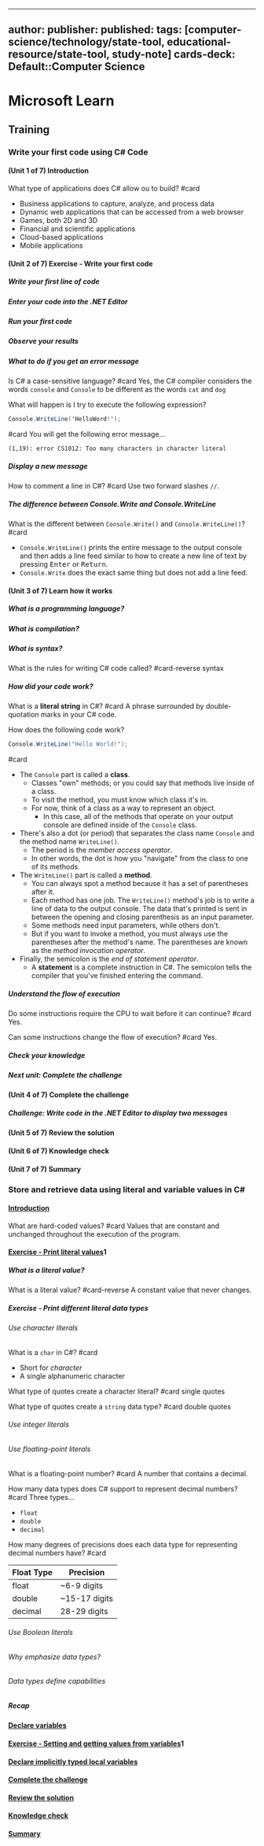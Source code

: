 
---
author: 
publisher: 
published: 
tags: [computer-science/technology/state-tool, educational-resource/state-tool, study-note] 
cards-deck: Default::Computer Science
---

# Microsoft Learn

## Training

### Write your first code using C# Code

#### (Unit 1 of 7) Introduction

What type of applications does C# allow ou to build? #card 
- Business applications to capture, analyze, and process data
- Dynamic web applications that can be accessed from a web browser
- Games, both 2D and 3D
- Financial and scientific applications
- Cloud-based applications
- Mobile applications

#### (Unit 2 of 7) Exercise - Write your first code

##### Write your first line of code

##### Enter your code into the .NET Editor

##### Run your first code

##### Observe your results

##### What to do if you get an error message

Is C# a case-sensitive language? #card 
Yes, the C# compiler considers the words `console` and `Console` to be different as the words `cat` and `dog`

What will happen is I try to execute the following expression?
```csharp
Console.WriteLine('HelloWord!');
```
#card 
You will get the following error message…
```
(1,19): error CS1012: Too many characters in character literal
```

##### Display a new message

How to comment a line in C#? #card 
Use two forward slashes `//`.

##### The difference between Console.Write and Console.WriteLine

What is the different between `Console.Write()` and `Console.WriteLine()`? #card 
- `Console.WriteLine()` prints the entire message to the output console and then adds a line feed similar to how to create a new line of text by pressing <kbd>Enter</kbd> or <kbd>Return</kbd>.
- `Console.Write` does the exact same thing but does not add a line feed.

#### (Unit 3 of 7) Learn how it works

##### What is a programming language?

##### What is compilation?

##### What is syntax?

What is the rules for writing C# code called? #card-reverse 
syntax

##### How did your code work?

What is a **literal string** in C#? #card 
A phrase surrounded by double-quotation marks in your C# code.

How does the following code work?
```csharp
Console.WriteLine("Hello World!");
```
#card
- The `Console` part is called a <span class="spoiler">**class**</span>. 
	- <span class="spoiler">Classes "own" methods; or you could say that methods live inside of a class.</span>
	- <span class="spoiler">To visit the method, you must know which class it's in.</span>
	- <span class="spoiler">For now, think of a class as a way to represent an object.</span>
		- <span class="spoiler">In this case, all of the methods that operate on your output console are defined inside of the `Console` class.</span>
- There's also a dot (or period) that separates the class name `Console` and the method name `WriteLine()`.
	- <span class="spoiler">The period is the _member access operator_.</span>
	- <span class="spoiler">In other words, the dot is how you "navigate" from the class to one of its methods.</span>
- The `WriteLine()` part is called a <span class="spoiler">**method**.</span>
	- <span class="spoiler">You can always spot a method because it has a set of parentheses after it.</span>
	- <span class="spoiler">Each method has one job. The `WriteLine()` method's job is to write a line of data to the output console. The data that's printed is sent in between the opening and closing parenthesis as an input parameter.</span>
	- <span class="spoiler">Some methods need input parameters, while others don't.</span>
	- <span class="spoiler">But if you want to invoke a method, you must always use the parentheses after the method's name. The parentheses are known as the _method invocation operator_.</span>
- Finally, the semicolon is the <span class="spoiler">_end of statement operator_.</span>
	- <span class="spoiler">A **statement** is a complete instruction in C#. The semicolon tells the compiler that you've finished entering the command.</span>


##### Understand the flow of execution

Do some instructions require the CPU to wait before it can continue? #card 
Yes.

Can some instructions change the flow of execution? #card 
Yes.

##### Check your knowledge

##### Next unit: Complete the challenge

#### (Unit 4 of 7) Complete the challenge

##### Challenge: Write code in the .NET Editor to display two messages


#### (Unit 5 of 7) Review the solution
#### (Unit 6 of 7) Knowledge check
#### (Unit 7 of 7) Summary

### Store and retrieve data using literal and variable values in C#

#### [Introduction](https://learn.microsoft.com/en-us/training/modules/csharp-literals-variables/1-introduction/?ns-enrollment-type=learningpath&ns-enrollment-id=learn.wwl.get-started-c-sharp-part-1)

What are hard-coded values? #card 
Values that are constant and unchanged throughout the execution of the program.

#### [Exercise - Print literal values](https://learn.microsoft.com/en-us/training/modules/csharp-literals-variables/2-exercise-literal-values/?ns-enrollment-type=learningpath&ns-enrollment-id=learn.wwl.get-started-c-sharp-part-1)1

##### What is a literal value?

What is a literal value? #card-reverse 
A constant value that never changes.

##### Exercise - Print different literal data types

###### Use character literals

What is a `char` in C#? #card 
- Short for *character*
- A single alphanumeric character

What type of quotes create a character literal? #card 
single quotes

What type of quotes create a `string` data type? #card 
double quotes

###### Use integer literals

###### Use floating-point literals

What is a floating-point number? #card 
A number that contains a decimal.

How many data types does C# support to represent decimal numbers? #card 
Three types…
- `float`
- `double`
- `decimal`

How many degrees of precisions does each data type for representing decimal numbers have? #card

| Float Type | Precision     |
| ---------- | ------------- |
| float      | ~6-9 digits   |
| double     | ~15-17 digits |
| decimal    | 28-29 digits  |

###### Use Boolean literals

###### Why emphasize data types?

###### Data types define capabilities

##### Recap

#### [Declare variables](https://learn.microsoft.com/en-us/training/modules/csharp-literals-variables/3-declaring-variables/?ns-enrollment-type=learningpath&ns-enrollment-id=learn.wwl.get-started-c-sharp-part-1)
  
#### [Exercise - Setting and getting values from variables](https://learn.microsoft.com/en-us/training/modules/csharp-literals-variables/4-exercise-variables/?ns-enrollment-type=learningpath&ns-enrollment-id=learn.wwl.get-started-c-sharp-part-1)1
  
#### [Declare implicitly typed local variables](https://learn.microsoft.com/en-us/training/modules/csharp-literals-variables/5-implicitly-typed-local-variables/?ns-enrollment-type=learningpath&ns-enrollment-id=learn.wwl.get-started-c-sharp-part-1)
  
#### [Complete the challenge](https://learn.microsoft.com/en-us/training/modules/csharp-literals-variables/6-challenge/?ns-enrollment-type=learningpath&ns-enrollment-id=learn.wwl.get-started-c-sharp-part-1)
  
#### [Review the solution](https://learn.microsoft.com/en-us/training/modules/csharp-literals-variables/7-solution/?ns-enrollment-type=learningpath&ns-enrollment-id=learn.wwl.get-started-c-sharp-part-1)
  
#### [Knowledge check](https://learn.microsoft.com/en-us/training/modules/csharp-literals-variables/8-knowledge-check/?ns-enrollment-type=learningpath&ns-enrollment-id=learn.wwl.get-started-c-sharp-part-1)
  
#### [Summary](https://learn.microsoft.com/en-us/training/modules/csharp-literals-variables/9-summary/?ns-enrollment-type=learningpath&ns-enrollment-id=learn.wwl.get-started-c-sharp-part-1)